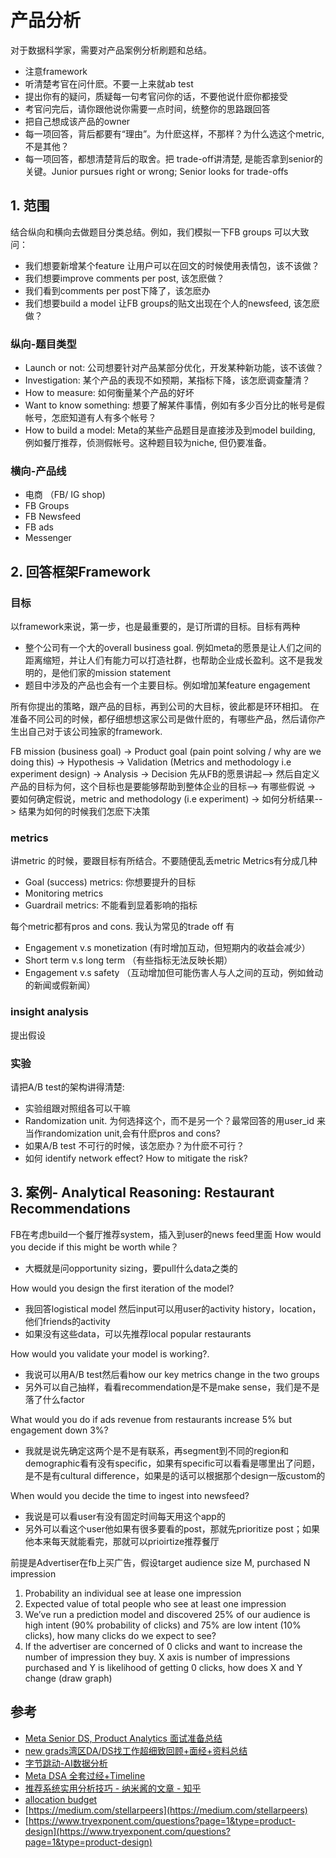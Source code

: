 # 产品分析

对于数据科学家，需要对产品案例分析刷题和总结。

- 注意framework
- 听清楚考官在问什麽。不要一上来就ab test
- 提出你有的疑问，质疑每一句考官问你的话，不要他说什麽你都接受
- 考官问完后，请你跟他说你需要一点时间，统整你的思路跟回答
- 把自己想成该产品的owner
- 每一项回答，背后都要有“理由”。为什麽这样，不那样？为什么选这个metric,不是其他？
- 每一项回答，都想清楚背后的取舍。把 trade-off讲清楚, 是能否拿到senior的关键。Junior pursues right or wrong; Senior looks for trade-offs


## 1. 范围

结合纵向和横向去做题目分类总结。例如，我们模拟一下FB groups 可以大致问：
- 我们想要新增某个feature 让用户可以在回文的时候使用表情包，该不该做？
- 我们想要improve comments per post, 该怎麽做？
- 我们看到comments per post下降了，该怎麽办
- 我们想要build a model 让FB groups的贴文出现在个人的newsfeed, 该怎麽做？

### 纵向-题目类型
- Launch or not: 公司想要针对产品某部分优化，开发某种新功能，该不该做？
- Investigation: 某个产品的表现不如预期，某指标下降，该怎麽调查釐清？
- How to measure: 如何衡量某个产品的好坏
- Want to know something: 想要了解某件事情，例如有多少百分比的帐号是假帐号，怎麽知道有人有多个帐号？
- How to build a model: Meta的某些产品题目是直接涉及到model building, 例如餐厅推荐，侦测假帐号。这种题目较为niche, 但仍要准备。

### 横向-产品线
- 电商 （FB/ IG shop)
- FB Groups
- FB Newsfeed
- FB ads
- Messenger


## 2. 回答框架Framework

### 目标
以framework来说，第一步，也是最重要的，是订所谓的目标。目标有两种
- 整个公司有一个大的overall business goal. 例如meta的愿景是让人们之间的距离缩短，并让人们有能力可以打造社群，也帮助企业成长盈利。这不是我发明的，是他们家的mission statement
- 题目中涉及的产品也会有一个主要目标。例如增加某feature engagement

所有你提出的策略，跟产品的目标，再到公司的大目标，彼此都是环环相扣。
在准备不同公司的时候，都仔细想想这家公司是做什麽的，有哪些产品，然后请你产生出自己对于该公司独家的framework.

FB mission (business goal) → Product goal (pain point solving / why are we doing this) → Hypothesis → Validation (Metrics and methodology i.e experiment design) → Analysis → Decision
先从FB的愿景讲起--> 然后自定义产品的目标为何，这个目标也是要能够帮助到整体企业的目标--> 有哪些假说 → 要如何确定假说，metric and methodology (i.e experiment) → 如何分析结果--> 结果为如何的时候我们怎麽下决策

### metrics
讲metric 的时候，要跟目标有所结合。不要随便乱丢metric
Metrics有分成几种
- Goal (success) metrics: 你想要提升的目标
- Monitoring metrics
- Guardrail metrics: 不能看到显着影响的指标

每个metric都有pros and cons. 我认为常见的trade off 有
- Engagement v.s monetization (有时增加互动，但短期内的收益会减少）
- Short term v.s long term （有些指标无法反映长期）
- Engagement v.s safety （互动增加但可能伤害人与人之间的互动，例如耸动的新闻或假新闻）

### insight analysis
提出假设

### 实验
请把A/B test的架构讲得清楚:
- 实验组跟对照组各可以干嘛
- Randomization unit. 为何选择这个，而不是另一个？最常回答的用user_id 来当作randomization unit,会有什麽pros and cons?
- 如果A/B test 不可行的时候，该怎麽办？为什麽不可行？
- 如何 identify network effect? How to mitigate the risk?

## 3. 案例- Analytical Reasoning: Restaurant Recommendations

FB在考虑build一个餐厅推荐system，插入到user的news feed里面
How would you decide if this might be worth while？
- 大概就是问opportunity sizing，要pull什么data之类的

How would you design the first iteration of the model?
- 我回答logistical model 然后input可以用user的activity history，location，他们friends的activity
- 如果没有这些data，可以先推荐local popular restaurants

How would you validate your model is working?.
- 我说可以用A/B test然后看how our key metrics change in the two groups
- 另外可以自己抽样，看看recommendation是不是make sense，我们是不是落了什么factor

What would you do if ads revenue from restaurants increase 5% but engagement down 3%?
- 我就是说先确定这两个是不是有联系，再segment到不同的region和demographic看有没有specific，如果有specific可以看看是哪里出了问题，是不是有cultural difference，如果是的话可以根据那个design一版custom的

When would you decide the time to ingest into newsfeed?
- 我说是可以看user有没有固定时间每天用这个app的
- 另外可以看这个user他如果有很多要看的post，那就先prioritize post；如果他本来每天就能看完，那就可以prioirtize推荐餐厅


前提是Advertiser在fb上买广告，假设target audience size M, purchased N impression
1. Probability an individual see at lease one impression
2. Expected value of total people who see at least one impression
3. We’ve run a prediction model and discovered 25% of our audience is high intent (90% probability of clicks) and 75% are low intent (10% clicks), how many clicks do we expect to see?
4. If the advertiser are concerned of 0 clicks and want to increase the number of impression they buy. X axis is number of impressions purchased and Y is likelihood of getting 0 clicks, how does X and Y change (draw graph)


## 参考
- [Meta Senior DS, Product Analytics 面试准备总结](https://www.1point3acres.com/bbs/thread-1012204-1-1.html)
- [new grads湾区DA/DS找工作超细致回顾+面经+资料总结](https://www.1point3acres.com/bbs/thread-469408-1-1.html)
- [字节跳动-AI数据分析](https://www.1point3acres.com/bbs/thread-1028399-1-1.html)
- [Meta DSA 全套过经+Timeline](https://www.1point3acres.com/bbs/thread-1042322-1-1.html)
- [推荐系统实用分析技巧 - 纳米酱的文章 - 知乎](https://zhuanlan.zhihu.com/p/188228577)
- [allocation budget](https://blogboard.io/blog/data-science-in-marketing-optimization/)
- [https://medium.com/stellarpeers](https://medium.com/stellarpeers)
- [https://www.tryexponent.com/questions?page=1&type=product-design](https://www.tryexponent.com/questions?page=1&type=product-design)
